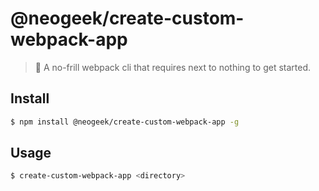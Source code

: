 # @neogeek/create-custom-webpack-app

> 🎒 A no-frill webpack cli that requires next to nothing to get started.

## Install

```bash
$ npm install @neogeek/create-custom-webpack-app -g
```

## Usage

```bash
$ create-custom-webpack-app <directory>
```
